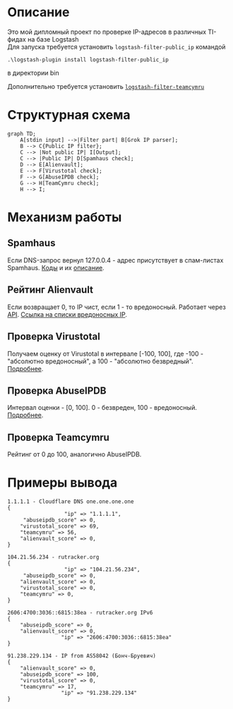 # Описание

Это мой дипломный проект по проверке IP-адресов в различных TI-фидах на базе Logstash  
Для запуска требуется установить `logstash-filter-public_ip` командой

    .\logstash-plugin install logstash-filter-public_ip

в директории bin

Дополнительно требуется установить [`logstash-filter-teamcymru`](https://github.com/summergaga/logstash-filter-teamcymru)
# Структурная схема
```mermaid
graph TD;
    A[stdin input] -->|Filter part| B[Grok IP parser];
    B --> C{Public IP filter};
    C --> |Not public IP| I[Output];
    C --> |Public IP| D[Spamhaus check];
    D --> E[Alienvault];
    E --> F[Virustotal check];
    F --> G[AbuseIPDB check];
    G --> H[TeamCymru check];
    H --> I;
```

# Механизм работы
## Spamhaus
Если DNS-запрос вернул 127.0.0.4 - адрес присутствует в спам-листах Spamhaus. [Коды](https://www.spamhaus.org/zen/) и их [описание](https://www.spamhaus.org/faq/section/DNSBL%20Usage#200).
## Рейтинг Alienvault
Если возвращает 0, то IP чист, если 1 - то вредоносный.
Работает через [API](https://otx.alienvault.com/api).
[Ссылка на списки вредоносных IP](https://gist.github.com/bsmartt13/efa02c40ea12c09d9c3a).
## Проверка Virustotal
Получаем оценку от Virustotal в интервале [-100, 100], где -100 - "абсолютно вредоносный", а 100 - "абсолютно безвредный". [Подробнее](https://support.virustotal.com/hc/en-us/articles/115002146769-Comments).

## Проверка AbuseIPDB
Интервал оценки - [0, 100]. 0 - безвреден, 100 - вредоносный. [Подробнее](https://www.abuseipdb.com/faq.html#confidence).

## Проверка Teamcymru
Рейтинг от 0 до 100, аналогично AbuseIPDB.

# Примеры вывода
```
1.1.1.1 - Cloudflare DNS one.one.one.one
{
                  "ip" => "1.1.1.1",
     "abuseipdb_score" => 0,
    "virustotal_score" => 69,
    "teamcymru" => 56,
    "alienvault_score" => 0,
}
```
```
104.21.56.234 - rutracker.org
{
                  "ip" => "104.21.56.234",
     "abuseipdb_score" => 0,
    "alienvault_score" => 0,
    "virustotal_score" => 0,
    "teamcymru" => 0,
}
```
```
2606:4700:3036::6815:38ea - rutracker.org IPv6
{
    "abuseipdb_score" => 0,
    "alienvault_score" => 0,
                 "ip" => "2606:4700:3036::6815:38ea"
}
```
```
91.238.229.134 - IP from AS58042 (Бонч-Бруевич)
{
    "alienvault_score" => 0,
    "abuseipdb_score" => 100,
    "virustotal_score" => 0,
    "teamcymru" => 17,
                 "ip" => "91.238.229.134"
}
```